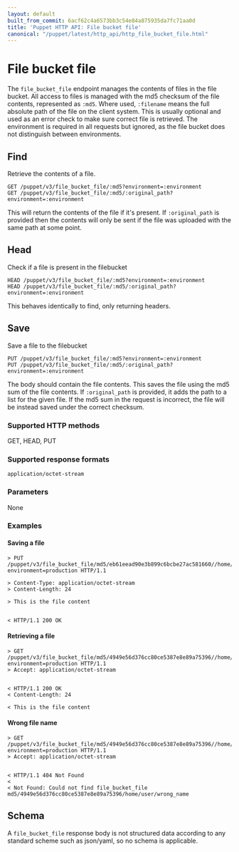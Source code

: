 ```yaml
---
layout: default
built_from_commit: 6acf62c4a6573bb3c54e84a875935da7fc71aa0d
title: 'Puppet HTTP API: File bucket file'
canonical: "/puppet/latest/http_api/http_file_bucket_file.html"
---
```


File bucket file
=============

The `file_bucket_file` endpoint manages the contents of files in the
file bucket. All access to files is managed with the md5 checksum of the
file contents, represented as `:md5`. Where used, `:filename` means the
full absolute path of the file on the client system. This is usually
optional and used as an error check to make sure correct file is
retrieved. The environment is required in all requests but ignored, as
the file bucket does not distinguish between environments.

Find
----

Retrieve the contents of a file.

    GET /puppet/v3/file_bucket_file/:md5?environment=:environment
    GET /puppet/v3/file_bucket_file/:md5/:original_path?environment=:environment

This will return the contents of the file if it's present. If
`:original_path` is provided then the contents will only be sent if the
file was uploaded with the same path at some point.

Head
----

Check if a file is present in the filebucket

    HEAD /puppet/v3/file_bucket_file/:md5?environment=:environment
    HEAD /puppet/v3/file_bucket_file/:md5/:original_path?environment=:environment

This behaves identically to find, only returning headers.

Save
----

Save a file to the filebucket

    PUT /puppet/v3/file_bucket_file/:md5?environment=:environment
    PUT /puppet/v3/file_bucket_file/:md5/:original_path?environment=:environment

The body should contain the file contents. This saves the file using the
md5 sum of the file contents. If `:original_path` is provided, it adds
the path to a list for the given file. If the md5 sum in the request is
incorrect, the file will be instead saved under the correct checksum.

### Supported HTTP methods

GET, HEAD, PUT

### Supported response formats

`application/octet-stream`

### Parameters

None

### Examples

#### Saving a file

    > PUT /puppet/v3/file_bucket_file/md5/eb61eead90e3b899c6bcbe27ac581660//home/user/myfile.txt?environment=production HTTP/1.1

    > Content-Type: application/octet-stream
    > Content-Length: 24

    > This is the file content


    < HTTP/1.1 200 OK

#### Retrieving a file

    > GET /puppet/v3/file_bucket_file/md5/4949e56d376cc80ce5387e8e89a75396//home/user/myfile.txt?environment=production HTTP/1.1
    > Accept: application/octet-stream


    < HTTP/1.1 200 OK
    < Content-Length: 24

    < This is the file content

#### Wrong file name

    > GET /puppet/v3/file_bucket_file/md5/4949e56d376cc80ce5387e8e89a75396//home/user/wrong_name?environment=production HTTP/1.1
    > Accept: application/octet-stream


    < HTTP/1.1 404 Not Found
    <
    < Not Found: Could not find file_bucket_file md5/4949e56d376cc80ce5387e8e89a75396/home/user/wrong_name

Schema
------

A `file_bucket_file` response body is not structured data according to any standard scheme such as
json/yaml, so no schema is applicable.

